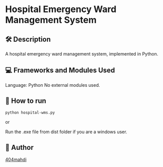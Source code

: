 # Hospital Emergency Ward Management System

## 🛠️ Description

A hospital emergency ward management system, implemented in Python.

## 💻 Frameworks and Modules Used

Language: Python
No external modules used.

## 🌟 How to run

`python hospital-wms.py`

or

Run the .exe file from dist folder if you are a windows user.

## 🤖 Author

[404mahdi](https://github.com/404mahdi)

